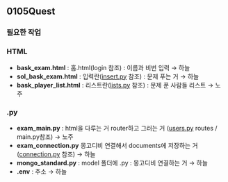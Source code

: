 ## 0105Quest

### 필요한 작업
### HTML

- **bask_exam.html** : 홈.html(login 참조) : 이름과 비번 입력 → 하늘
- **sol_bask_exam.html** : 입력란([insert.py](http://insert.py/) 참조) : 문제 푸는 거 → 하늘
- **bask_player_list.html** : 리스트란([lists.py](http://lists.py/) 참조) : 문제 푼 사람들 리스트 → 노주
    
### .py

- **exam_main.py** : html을 다루는 거 router하고 그러는 거 ([users.py](http://users.py/) routes / main.py참조) → 노주
- **exam_connection.py** 몽고디비 연결해서 documents에 저장하는 거 ([connection.py](http://connection.py/) 참조) → 하늘
- **mongo_standard.py** : model 폴더에 .py : 몽고디비 연결하는 거 → 하늘
- **.env** : 주소 → 하늘